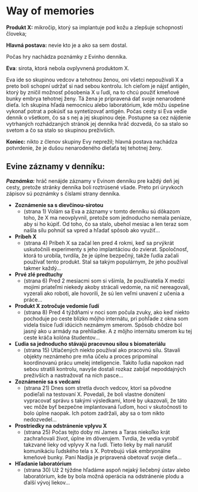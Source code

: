 # Way of memories
**Produkt X:** mikročip, ktorý sa implantuje pod kožu a zlepšuje schopnosti človeka;

**Hlavná postava:** nevie kto je a ako sa sem dostal.

Počas hry nachádza poznámky z Evinho denníka.

**Eva**: sirota, ktorá nebola ovplyvnená produktom X.

Eva ide so skupinou vedcov a tehotnou ženou, oni všetci nepoužívali X a preto boli schopní udržať si nad sebou kontrolu. Ich cieľom je nájsť antigén, ktorý by zničil možnosť pôsobenia X u ľudí, na to chcú použiť kmeňové bunky embrya tehotnej ženy. Tá žena je pripravená dať svoje nenarodené dieťa. Ich skupina hľadá nemocnicu alebo laboratórium, kde môžu úspešne vykonať potrat a pokúsiť sa syntetizovať antigén. Počas cesty si Eva vedie denník o všetkom, čo sa s nej a jej skupinou deje.
Postupne sa cez nájdenie vytrhaných rozhádzaných stránok jej denníka hráč dozvedá, čo sa stalo so svetom a čo sa stalo so skupinou preživších.

**Koniec:** nikto z členov skupiny Evy neprežil; hlavná postava nachádza potvrdenie, že je dušou nenarodeného dieťaťa tej tehotnej ženy.

## Evine záznamy v denníku:

***Poznámka:*** hráč nenájde záznamy v Evinom denníku pre každý deň jej cesty, pretože stránky denníka boli roztrúsené všade. Preto pri úryvkoch zápisov sú poznámky s číslami strany denníka.

* **Zoznámenie sa s dievčinou-sirotou**
  * (strana 1) Volám sa Eva a záznamy v tomto denníku sú dôkazom toho, že X ma neovplyvnil, pretože som jednoducho nemala peniaze, aby si ho kúpiť. Od toho, čo sa stalo, ubehol mesiac a len teraz som našla silu pohnúť sa vpred a hľadať spôsob ako využiť...
* **Príbeh X**
  * (strana 4) Príbeh X sa začal len pred 4 rokmi, keď sa prvýkrát uskutočnili experimenty s jeho implantáciou do zvierat. Spoločnosť, ktorá to urobila, tvrdila, že je úplne bezpečný, takže ľudia začali používať tento produkt. Stal sa takým populárnym, že jeho používal takmer každý…
* **Prvé zlé predtuchy**
  * (strana 6) Pred 2 mesiacmi som si všimla, že používatelia X medzi mojimi priateľmi niekedy akoby strácali vedomie, na nič nereagovali, vyzerali ako roboti, ale hovorili, že sú len veľmi unavení z učenia a práce...
* **Produkt X zotročuje vedomie ľudí**
  * (strana 8) Pred 4 týždňami v noci som počula zvuky, ako keď niekto pochoduje po ceste blízko môjho internátu, pri pohľade z okna som videla tisíce ľudí idúcich neznámym smerom. Spôsob chôdze bol jasný ako u armády na prehliadke. A z môjho internátu smerom ku tej ceste kráča kolóna študentov...
* **Ľudia sa jednoducho stávajú pracovnou silou s biomateriálu**
  * (strana 15) Utlačených niekto používal ako pracovnú silu. Stavali objekty neznámeho pre mňa účelu a proces pripomínal koordinovanú prácu umelej inteligencie. Takíto ľudia napokon nad sebou stratili kontrolu, navyše dostali rozkaz zabíjať nepoddajných preživších a nastražovať na nich pasce...
* **Zoznámenie sa s vedcami**
  * (strana 21) Dnes som stretla dvoch vedcov, ktorí sa pôvodne podieľali na testovaní X. Povedali, že boli vlastne donútení vypracovať správu s takými výsledkami, ktoré by ukazovali, že táto vec môže byť bezpečne implantovaná ľuďom, hoci v skutočnosti to bolo úplne naopak. Ich potom zadržali, aby sa o tom nikto nedozvedel...
* **Prostriedky na odstránenie vplyvu X**
  * (strana 25) Počas tejto doby mi James a Taras niekoľko krát zachraňovali život, úplne im dôverujem. Tvrdia, že vedia vyrobiť takzvané lieky od vplyvy X na ľudí. Tieto lieky by mali narušiť komunikáciu ľudského tela s X. Potrebujú však embryonálne kmeňové bunky. Pani Nadija je pripravená obetovať svoje dieťa...
* **Hľadanie laboratórium**
  * (strana 30) Už 2 týždne hľadáme aspoň nejaký liečebný ústav alebo laboratórium, kde by bola možná operácia na odstránenie plodu a ďalší vývoj liekov...
